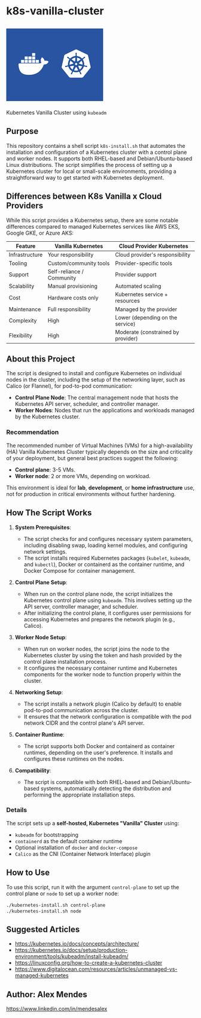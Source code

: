 # k8s-vanilla-cluster
![alt text](image.png)
----------------------

Kubernetes Vanilla Cluster using `kubeadm`

## Purpose

This repository contains a shell script `k8s-install.sh` that automates the installation and configuration of a Kubernetes cluster with a control plane and worker nodes. It supports both RHEL-based and Debian/Ubuntu-based Linux distributions. The script simplifies the process of setting up a Kubernetes cluster for local or small-scale environments, providing a straightforward way to get started with Kubernetes deployment.

## Differences between K8s Vanilla x Cloud Providers

While this script provides a Kubernetes setup, there are some notable differences compared to managed Kubernetes services like AWS EKS, Google GKE, or Azure AKS:

| Feature               | Vanilla Kubernetes                                | Cloud Provider Kubernetes                            |
|------------------------|--------------------------------------------------|-----------------------------------------------------|
| Infrastructure         | Your responsibility                              | Cloud provider's responsibility                     |
| Tooling                | Custom/community tools                           | Provider-specific tools                             |
| Support                | Self-reliance / Community                        | Provider support                                    |
| Scalability            | Manual provisioning                              | Automated scaling                                   |
| Cost                   | Hardware costs only                              | Kubernetes service + resources                      |
| Maintenance            | Full responsibility                              | Managed by the provider                             |
| Complexity             | High                                              | Lower (depending on the service)                     |
| Flexibility            | High                                              | Moderate (constrained by provider)                   |

## About this Project

The script is designed to install and configure Kubernetes on individual nodes in the cluster, including the setup of the networking layer, such as Calico (or Flannel), for pod-to-pod communication:

- **Control Plane Node**: The central management node that hosts the Kubernetes API server, scheduler, and controller manager.
- **Worker Nodes**: Nodes that run the applications and workloads managed by the Kubernetes cluster.

### Recommendation

The recommended number of Virtual Machines (VMs) for a high-availability (HA) Vanilla Kubernetes Cluster typically depends on the size and criticality of your deployment, but general best practices suggest the following:  

- **Control plane**: 3-5 VMs.
- **Worker node**: 2 or more VMs, depending on workload.

This environment is ideal for **lab**, **development**, or **home infrastructure** use, not for production in critical environments without further hardening.

## How The Script Works

1. **System Prerequisites**:
   - The script checks for and configures necessary system parameters, including disabling swap, loading kernel modules, and configuring network settings.
   - The script installs required Kubernetes packages (`kubelet`, `kubeadm`, and `kubectl`), Docker or containerd as the container runtime, and Docker Compose for container management.

2. **Control Plane Setup**:
   - When run on the control plane node, the script initializes the Kubernetes control plane using `kubeadm`. This involves setting up the API server, controller manager, and scheduler.
   - After initializing the control plane, it configures user permissions for accessing Kubernetes and prepares the network plugin (e.g., Calico).

3. **Worker Node Setup**:
   - When run on worker nodes, the script joins the node to the Kubernetes cluster by using the token and hash provided by the control plane installation process.
   - It configures the necessary container runtime and Kubernetes components for the worker node to function properly within the cluster.

4. **Networking Setup**:
   - The script installs a network plugin (Calico by default) to enable pod-to-pod communication across the cluster.
   - It ensures that the network configuration is compatible with the pod network CIDR and the control plane's API server.

5. **Container Runtime**:
   - The script supports both Docker and containerd as container runtimes, depending on the user's preference. It installs and configures these runtimes on the nodes.

6. **Compatibility**:
   - The script is compatible with both RHEL-based and Debian/Ubuntu-based systems, automatically detecting the distribution and performing the appropriate installation steps.

### Details

The script sets up a **self-hosted, Kubernetes "Vanilla" Cluster** using:

- `kubeadm` for bootstrapping
- `containerd` as the default container runtime
- Optional installation of `docker` and `docker-compose`
- `Calico` as the CNI (Container Network Interface) plugin

## How to Use

To use this script, run it with the argument `control-plane` to set up the control plane or `node` to set up a worker node:

```shell
./kubernetes-install.sh control-plane
./kubernetes-install.sh node
```

## Suggested Articles

- <https://kubernetes.io/docs/concepts/architecture/>
- <https://kubernetes.io/docs/setup/production-environment/tools/kubeadm/install-kubeadm/>
- <https://linuxconfig.org/how-to-create-a-kubernetes-cluster>
- <https://www.digitalocean.com/resources/articles/unmanaged-vs-managed-kubernetes>

## Author: Alex Mendes

<https://www.linkedin.com/in/mendesalex>
